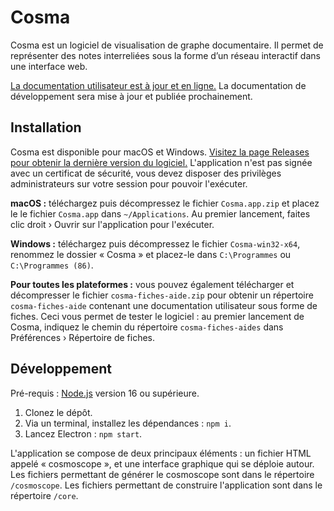# Cosma

Cosma est un logiciel de visualisation de graphe documentaire. Il permet de représenter des notes interreliées sous la forme d’un réseau interactif dans une interface web.

[La documentation utilisateur est à jour et en ligne.](https://graphlab-fr.github.io/cosma/fr.html) La documentation de développement sera mise à jour et publiée prochainement.

## Installation

Cosma est disponible pour macOS et Windows. [Visitez la page Releases pour obtenir la dernière version du logiciel.](https://github.com/graphlab-fr/cosma/releases/latest) L'application n'est pas signée avec un certificat de sécurité, vous devez disposer des privilèges administrateurs sur votre session pour pouvoir l'exécuter.

**macOS :** téléchargez puis décompressez le fichier `Cosma.app.zip` et placez le le fichier `Cosma.app` dans `~/Applications`. Au premier lancement, faites clic droit › Ouvrir sur l'application pour l'exécuter.

**Windows :** téléchargez puis décompressez le fichier `Cosma-win32-x64`, renommez le dossier « Cosma » et placez-le dans `C:\Programmes` ou `C:\Programmes (86)`.

**Pour toutes les plateformes :** vous pouvez également télécharger et décompresser le fichier `cosma-fiches-aide.zip` pour obtenir un répertoire `cosma-fiches-aide` contenant une documentation utilisateur sous forme de fiches. Ceci vous permet de tester le logiciel : au premier lancement de Cosma, indiquez le chemin du répertoire `cosma-fiches-aides` dans Préférences › Répertoire de fiches.

## Développement

Pré-requis : [Node.js](https://nodejs.org/fr/) version 16 ou supérieure.

1. Clonez le dépôt.
2. Via un terminal, installez les dépendances : `npm i`.
3. Lancez Electron : `npm start`.

L'application se compose de deux principaux éléments : un fichier HTML appelé « cosmoscope », et une interface graphique qui se déploie autour. Les fichiers permettant de générer le cosmoscope sont dans le répertoire `/cosmoscope`. Les fichiers permettant de construire l'application sont dans le répertoire `/core`.
